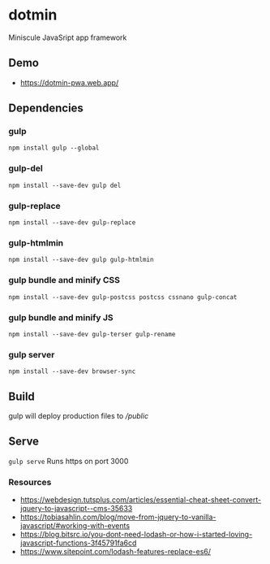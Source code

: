 # dotmin
Miniscule JavaSript app framework

## Demo
 - https://dotmin-pwa.web.app/
 
## Dependencies
### gulp
`npm install gulp --global`
### gulp-del
`npm install --save-dev gulp del`
### gulp-replace
`npm install --save-dev gulp-replace`
### gulp-htmlmin
`npm install --save-dev gulp gulp-htmlmin`
### gulp bundle and minify CSS
`npm install --save-dev gulp-postcss postcss cssnano gulp-concat`
### gulp bundle and minify JS
`npm install --save-dev gulp-terser gulp-rename`
### gulp server
`npm install --save-dev browser-sync`

## Build
gulp will deploy production files to */public*

## Serve
`gulp serve`
Runs https on port 3000

### Resources
- https://webdesign.tutsplus.com/articles/essential-cheat-sheet-convert-jquery-to-javascript--cms-35633
- https://tobiasahlin.com/blog/move-from-jquery-to-vanilla-javascript/#working-with-events
- https://blog.bitsrc.io/you-dont-need-lodash-or-how-i-started-loving-javascript-functions-3f45791fa6cd
- https://www.sitepoint.com/lodash-features-replace-es6/
